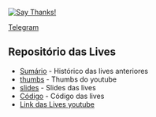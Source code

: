 [![Say Thanks!](https://img.shields.io/badge/Say%20Thanks-!-1EAEDB.svg)](https://saythanks.io/to/z4r4tu5tr4)


[Telegram](https://t.me/joinchat/AAAAAEQeHVfP5DcUlMNM-A)


## Repositório das Lives
- [Sumário](./codigo/README.md) - Histórico das lives anteriores
- [thumbs](./thumbs) - Thumbs do youtube
- [slides](./slides) - Slides das lives
- [Código](./codigo) - Código das lives
- [Link das Lives youtube](https://www.youtube.com/playlist?list=PLOQgLBuj2-3K1hb7XgkGPb4S9YNIeHsPk)
